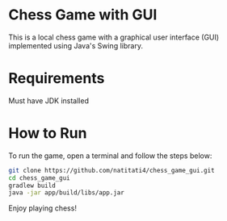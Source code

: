 # Chess Game with GUI

This is a local chess game with a graphical user interface (GUI) implemented using Java's Swing library.

# Requirements
Must have JDK installed

# How to Run

To run the game, open a terminal and follow the steps below:

```bash
git clone https://github.com/natitati4/chess_game_gui.git
cd chess_game_gui
gradlew build
java -jar app/build/libs/app.jar
```

Enjoy playing chess!

